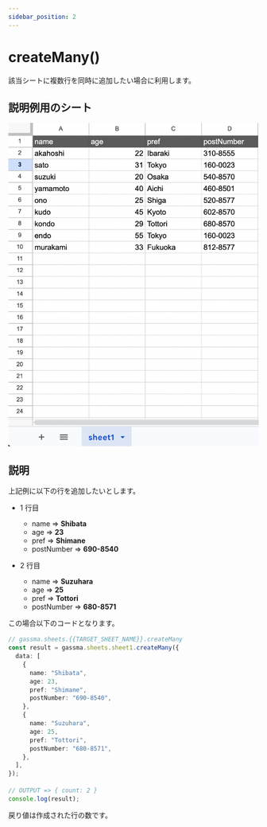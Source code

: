 ```yaml
---
sidebar_position: 2
---
```


# createMany()

該当シートに複数行を同時に追加したい場合に利用します。

## 説明例用のシート

![説明用シート](../../img/exampleSheet.png)

## 説明

上記例に以下の行を追加したいとします。

- 1 行目

  - name => **Shibata**
  - age => **23**
  - pref => **Shimane**
  - postNumber => **690-8540**

- 2 行目
  - name => **Suzuhara**
  - age => **25**
  - pref => **Tottori**
  - postNumber => **680-8571**

この場合以下のコードとなります。

```ts
// gassma.sheets.{{TARGET_SHEET_NAME}}.createMany
const result = gassma.sheets.sheet1.createMany({
  data: [
    {
      name: "Shibata",
      age: 23,
      pref: "Shimane",
      postNumber: "690-8540",
    },
    {
      name: "Suzuhara",
      age: 25,
      pref: "Tottori",
      postNumber: "680-8571",
    },
  ],
});

// OUTPUT => { count: 2 }
console.log(result);
```

戻り値は作成された行の数です。
